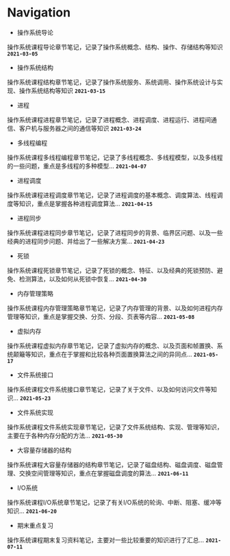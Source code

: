 # Navigation

- 操作系统导论

操作系统课程导论章节笔记，记录了操作系统概念、结构、操作、存储结构等知识
**`2021-03-05`**

- 操作系统结构

操作系统课程结构章节笔记，记录了操作系统服务、系统调用、操作系统设计与实现、操作系统结构等知识
**`2021-03-15`**

- 进程

操作系统课程进程章节笔记，记录了进程概念、进程调度、进程运行、进程间通信、客户机与服务器之间的通信等知识
**`2021-03-24`**

- 多线程编程

操作系统课程多线程编程章节笔记，记录了多线程概念、多线程模型，以及多线程的一些问题，重点是多线程的多种模型...
**`2021-04-07`**

- 进程调度

操作系统课程进程调度章节笔记，记录了进程调度的基本概念、调度算法、线程调度等知识，重点是掌握各种进程调度算法...
**`2021-04-15`**

- 进程同步

操作系统课程进程同步章节笔记，记录了进程同步的背景、临界区问题、以及一些经典的进程同步问题、并给出了一些解决方案...
**`2021-04-23`**

- 死锁

操作系统课程死锁章节笔记，记录了死锁的概念、特征、以及经典的死锁预防、避免、检测算法，以及如何从死锁中恢复...
**`2021-04-30`**

- 内存管理策略

操作系统课程内存管理策略章节笔记，记录了内存管理的背景、以及如何进程内存管理等知识，重点是掌握交换、分页、分段、页表等内容...
**`2021-05-08`**

- 虚拟内存

操作系统课程虚拟内存章节笔记，记录了虚拟内存的概念、以及页面和帧置换、系统颠簸等知识，重点在于掌握和比较各种页面置换算法之间的异同点...
**`2021-05-17`**

- 文件系统接口

操作系统课程文件系统接口章节笔记，记录了关于文件、以及如何访问文件等知识...
**`2021-05-23`**

- 文件系统实现

操作系统课程文件系统实现章节笔记，记录了文件系统结构、实现、管理等知识，主要在于各种内存分配的方法...
**`2021-05-30`**

- 大容量存储器的结构

操作系统课程大容量存储器的结构章节笔记，记录了磁盘结构、磁盘调度、磁盘管理、交换空间管理等知识，重点在掌握磁盘调度的算法...
**`2021-06-11`**

- I/O系统

操作系统课程I/O系统章节笔记，记录了有关I/O系统的轮询、中断、阻塞、缓冲等知识...
**`2021-06-20`**

- 期末重点复习

操作系统课程期末复习资料笔记，主要对一些比较重要的知识进行了汇总...
**`2021-07-11`**